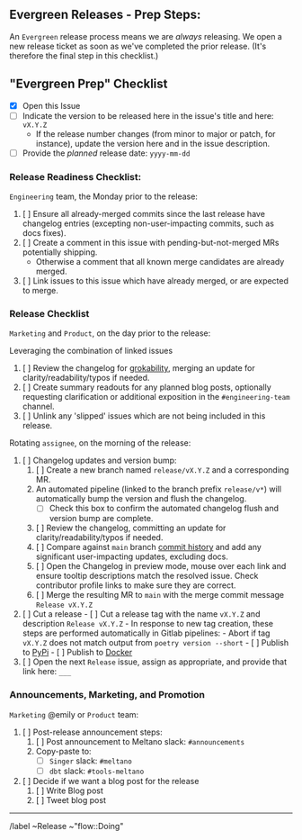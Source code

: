 [//]: # (NOTE: This Release template is for Admin-Use only. If you've reached this template in error, please select another template from the list.)

## Evergreen Releases - Prep Steps:

An `Evergreen` release process means we are _always_ releasing. We open a new release ticket as soon as we've completed the prior release. (It's therefore the final step in this checklist.)

## "Evergreen Prep" Checklist

- [x] Open this Issue
- [ ] Indicate the version to be released here in the issue's title and here: `vX.Y.Z`
    - If the release number changes (from minor to major or patch, for instance), update the version here and in the issue description.
- [ ] Provide the _planned_ release date: `yyyy-mm-dd` 

### Release Readiness Checklist:

`Engineering` team, the Monday prior to the release:

1. [ ] Ensure all already-merged commits since the last release have changelog entries (excepting non-user-impacting commits, such as docs fixes).
1. [ ] Create a comment in this issue with pending-but-not-merged MRs potentially shipping.
    - Otherwise a comment that all known merge candidates are already merged.
1. [ ] Link issues to this issue which have already merged, or are expected to merge.

### Release Checklist

`Marketing` and `Product`, on the day prior to the release:

Leveraging the combination of linked issues

1. [ ] Review the changelog for [grokability](https://en.wikipedia.org/wiki/Grok), merging an update for clarity/readability/typos if needed.
1. [ ] Create summary readouts for any planned blog posts, optionally requesting clarification or additional exposition in the `#engineering-team` channel.
1. [ ] Unlink any 'slipped' issues which are not being included in this release.

Rotating `assignee`, on the morning of the release:

1. [ ] Changelog updates and version bump:
    1. [ ] Create a new branch named `release/vX.Y.Z` and a corresponding MR.
    1. An automated pipeline (linked to the branch prefix `release/v*`) will
    automatically bump the version and flush the changelog.
        - [ ] Check this box to confirm the automated changelog flush and version bump are complete.
    1. [ ] Review the changelog, committing an update for clarity/readability/typos if needed.
    1. [ ] Compare against `main` branch [commit history](https://gitlab.com/meltano/meltano/-/commits/main) and add any significant user-impacting updates, excluding docs.
    1. [ ] Open the Changelog in preview mode, mouse over each link and ensure tooltip descriptions match the resolved issue. Check contributor profile links to make sure they are correct.
    1. [ ] Merge the resulting MR to `main` with the merge commit message `Release vX.Y.Z`
1. [ ] Cut a release
       - [ ] Cut a release tag with the name `vX.Y.Z` and description `Release vX.Y.Z`
       - In response to new tag creation, these steps are performed automatically in Gitlab pipelines:
           - Abort if tag `vX.Y.Z` does not match output from `poetry version --short`
           - [ ] Publish to [PyPi](https://pypi.org/project/meltano/#history)
           - [ ] Publish to [Docker](https://hub.docker.com/r/meltano/meltano)
1. [ ] Open the next `Release` issue, assign as appropriate, and provide that link here: `___`

### Announcements, Marketing, and Promotion

`Marketing` @emily or `Product` team:

1. [ ] Post-release announcement steps:
    1. [ ] Post announcement to Meltano slack: `#announcements`
    1. Copy-paste to:
       - [ ] `Singer` slack: `#meltano`
       - [ ] `dbt` slack: `#tools-meltano`
1. [ ] Decide if we want a blog post for the release
    1. [ ] Write Blog post
    1. [ ] Tweet blog post


----------------

/label ~Release ~"flow::Doing"
